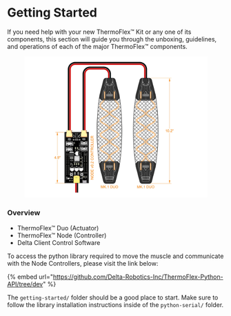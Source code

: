 # Getting Started

If you need help with your new ThermoFlex™ Kit or any one of its components, this section will guide you through the unboxing, guidelines, and operations of each of the major ThermoFlex™ components.

<figure><img src="../.gitbook/assets/ThermoFlex Duo Mk.1 Kit Contents-Layout1.jpg" alt=""><figcaption></figcaption></figure>

### Overview

* ThermoFlex™ Duo (Actuator)
* ThermoFlex™ Node (Controller)
* Delta Client Control Software

To access the python library required to move the muscle and communicate with the Node Controllers, please visit the link below:

{% embed url="https://github.com/Delta-Robotics-Inc/ThermoFlex-Python-API/tree/dev" %}

The `getting-started/` folder should be a good place to start.  Make sure to follow the library installation instructions inside of the `python-serial/` folder.

